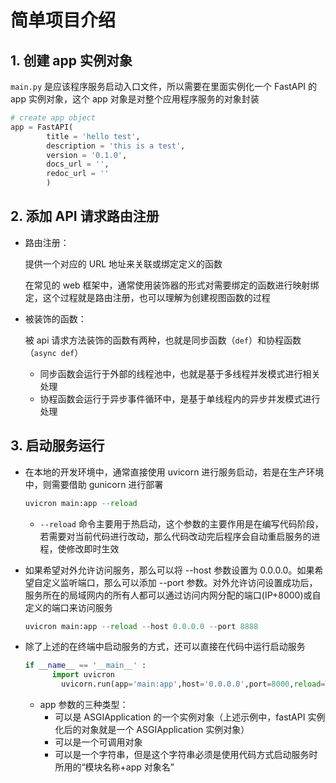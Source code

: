 # 简单项目介绍

## 1. 创建 app 实例对象

`main.py` 是应该程序服务启动入口文件，所以需要在里面实例化一个 FastAPI 的 app 实例对象，这个 app 对象是对整个应用程序服务的对象封装

```py
# create app object
app = FastAPI(
		title = 'hello test',
        description = 'this is a test',
        version = '0.1.0',
        docs_url = '',
        redoc_url = ''
		)
```



## 2. 添加 API 请求路由注册

- 路由注册：

  提供一个对应的 URL 地址来关联或绑定定义的函数

  在常见的 web 框架中，通常使用装饰器的形式对需要绑定的函数进行映射绑定，这个过程就是路由注册，也可以理解为创建视图函数的过程

- 被装饰的函数：

  被 api 请求方法装饰的函数有两种，也就是同步函数（`def`）和协程函数（`async def`）

  - 同步函数会运行于外部的线程池中，也就是基于多线程并发模式进行相关处理
  - 协程函数会运行于异步事件循环中，是基于单线程内的异步并发模式进行处理





## 3. 启动服务运行

- 在本地的开发环境中，通常直接使用 uvicorn 进行服务启动，若是在生产环境中，则需要借助 gunicorn 进行部署

  ```py
  uvicron main:app --reload
  ```

  - `--reload` 命令主要用于热启动，这个参数的主要作用是在编写代码阶段，若需要对当前代码进行改动，那么代码改动完后程序会自动重启服务的进程，使修改即时生效

- 如果希望对外允许访问服务，那么可以将 --host 参数设置为 0.0.0.0。如果希望自定义监听端口，那么可以添加 --port 参数。对外允许访问设置成功后，服务所在的局域网内的所有人都可以通过访问内网分配的端口(IP+8000)或自定义的端口来访问服务

  ```py
  uvicron main:app --reload --host 0.0.0.0 --port 8888
  ```

- 除了上述的在终端中启动服务的方式，还可以直接在代码中运行启动服务

  ```py
  if __name__ == '__main__' :
      	import uvicron
          uvicorn.run(app='main:app',host='0.0.0.0',port=8000,reload=True)
  ```

  - app 参数的三种类型：
    - 可以是 ASGIApplication 的一个实例对象（上述示例中，fastAPI 实例化后的对象就是一个 ASGIApplication 实例对象）
    - 可以是一个可调用对象
    - 可以是一个字符串，但是这个字符串必须是使用代码方式启动服务时所用的“模块名称+app 对象名”

